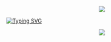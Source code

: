 <p align="center">
<img src="https://capsule-render.vercel.app/api?type=waving&color=timeGradient&height=300&&section=header&text=Welcome&fontSize=90&fontAlign=50&fontAlignY=30&desc=Ylris's+Den&descAlign=50&descSize=30&descAlignY=60&animation=twinkling" />
</p>
<a href="https://git.io/typing-svg"><img src="https://readme-typing-svg.demolab.com?font=Outfit&weight=500&size=50&pause=1000&color=86AED5&center=true&vCenter=true&width=1500&lines=404%3A+Personality+Not+Found" alt="Typing SVG" /></a>


<p align="center">
<img src="https://capsule-render.vercel.app/api?type=waving&color=timeGradient&height=300&&section=footer&text=SUDO&fontSize=90&fontAlign=50&fontAlignY=70&desc=make+me+a+profiterole&descAlign=50&descSize=30&descAlignY=40&animation=twinkling" />
</p>
